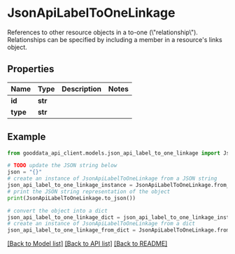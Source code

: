 # JsonApiLabelToOneLinkage

References to other resource objects in a to-one (\\\"relationship\\\"). Relationships can be specified by including a member in a resource's links object.

## Properties

Name | Type | Description | Notes
------------ | ------------- | ------------- | -------------
**id** | **str** |  | 
**type** | **str** |  | 

## Example

```python
from gooddata_api_client.models.json_api_label_to_one_linkage import JsonApiLabelToOneLinkage

# TODO update the JSON string below
json = "{}"
# create an instance of JsonApiLabelToOneLinkage from a JSON string
json_api_label_to_one_linkage_instance = JsonApiLabelToOneLinkage.from_json(json)
# print the JSON string representation of the object
print(JsonApiLabelToOneLinkage.to_json())

# convert the object into a dict
json_api_label_to_one_linkage_dict = json_api_label_to_one_linkage_instance.to_dict()
# create an instance of JsonApiLabelToOneLinkage from a dict
json_api_label_to_one_linkage_from_dict = JsonApiLabelToOneLinkage.from_dict(json_api_label_to_one_linkage_dict)
```
[[Back to Model list]](../README.md#documentation-for-models) [[Back to API list]](../README.md#documentation-for-api-endpoints) [[Back to README]](../README.md)



